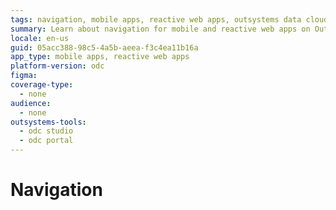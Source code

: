 ```yaml
---
tags: navigation, mobile apps, reactive web apps, outsystems data cloud
summary: Learn about navigation for mobile and reactive web apps on OutSystems Data Cloud (ODC).
locale: en-us
guid: 05acc388-98c5-4a5b-aeea-f3c4ea11b16a
app_type: mobile apps, reactive web apps
platform-version: odc
figma:
coverage-type:
  - none
audience:
  - none
outsystems-tools:
  - odc studio
  - odc portal
---
```

# Navigation


